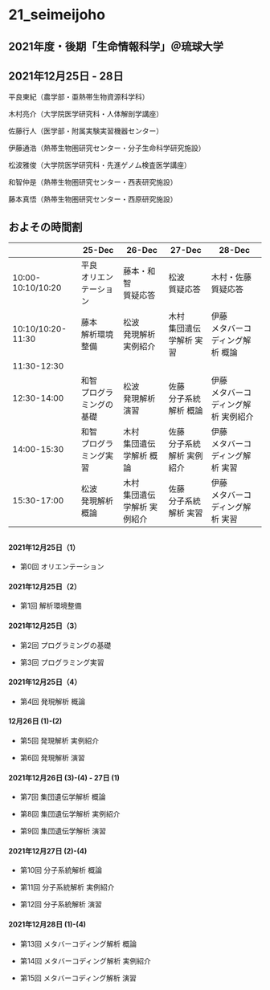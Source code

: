 # 21_seimeijoho
## 2021年度・後期「生命情報科学」＠琉球大学

## 2021年12月25日 - 28日

平良東紀（農学部・亜熱帯生物資源科学科）

木村亮介（大学院医学研究科・人体解剖学講座）

佐藤行人（医学部・附属実験実習機器センター）

伊藤通浩（熱帯生物圏研究センター・分子生命科学研究施設）

松波雅俊（大学院医学研究科・先進ゲノム検査医学講座）

和智仲是（熱帯生物圏研究センター・西表研究施設）

藤本真悟（熱帯生物圏研究センター・西原研究施設）



## およその時間割

||25-Dec|26-Dec|27-Dec|28-Dec|
|-|-|-|-|-|
|10:00-10:10/10:20|平良<br>オリエンテーション |藤本・和智<br>質疑応答|松波<br>質疑応答|木村・佐藤<br>質疑応答|
|10:10/10:20-11:30|藤本<br>解析環境整備|松波<br>発現解析 実例紹介|木村<br>集団遺伝学解析 実習|伊藤<br>メタバーコディング解析 概論|
|11:30-12:30||||
|12:30-14:00|和智<br>プログラミングの基礎|松波<br>発現解析 演習|佐藤<br>分子系統解析 概論|伊藤<br>メタバーコディング解析 実例紹介|
|14:00-15:30|和智<br>プログラミング実習|木村<br>集団遺伝学解析 概論|佐藤<br>分子系統解析 実例紹介|伊藤<br>メタバーコディング解析 実習|
|15:30-17:00|松波<br>発現解析 概論|木村<br>集団遺伝学解析 実例紹介|佐藤<br>分子系統解析 実習|伊藤<br>メタバーコディング解析 実習|

## 

#### 2021年12月25日（1）

- 第0回 オリエンテーション

#### 2021年12月25日（2）

- 第1回 解析環境整備

#### 2021年12月25日（3）

- 第2回 プログラミングの基礎

- 第3回 プログラミング実習

#### 2021年12月25日（4）

- 第4回 発現解析 概論

#### 12月26日 (1)-(2)

- 第5回 発現解析 実例紹介

- 第6回 発現解析 演習

#### 2021年12月26日 (3)-(4) - 27日 (1)

- 第7回 集団遺伝学解析 概論

- 第8回 集団遺伝学解析 実例紹介

- 第9回 集団遺伝学解析 演習

#### 2021年12月27日 (2)-(4)

- 第10回 分子系統解析 概論

- 第11回 分子系統解析 実例紹介

- 第12回 分子系統解析 演習

#### 2021年12月28日 (1)-(4)

- 第13回 メタバーコディング解析 概論

- 第14回 メタバーコディング解析 実例紹介

- 第15回 メタバーコディング解析 演習



